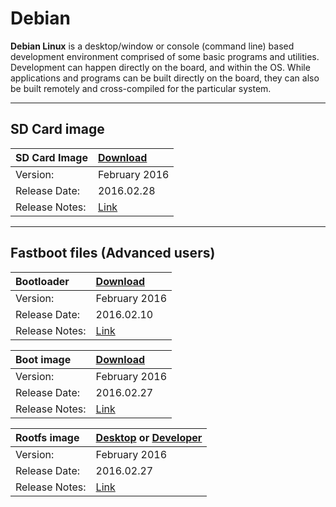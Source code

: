 # Debian

**Debian Linux** is a desktop/window or console (command line) based development environment comprised of some basic programs and utilities. Development can happen directly on the board, and within the OS. While applications and programs can be built directly on the board, they can also be built remotely and cross-compiled for the particular system.

***

## SD Card image

|   SD Card Image    |    [Download](http://builds.96boards.org/releases/dragonboard410c/linaro/debian/latest/dragonboard410c_sdcard_install_debian-*.zip)    |
|:------------------|:-----------------------|
|Version:           |February 2016           |
|Release Date:      |2016.02.28              | 
|Release Notes:     |[Link](http://builds.96boards.org/releases/dragonboard410c/linaro/debian/latest/)       |

***

## Fastboot files (Advanced users)

|   Bootloader    |    [Download](http://builds.96boards.org/releases/dragonboard410c/linaro/rescue/latest/dragonboard410c_bootloader_emmc_linux-*.zip)    |
|:------------------|:-----------------------|
|Version:           |February 2016           |
|Release Date:      |2016.02.10              | 
|Release Notes:     |[Link](http://builds.96boards.org/releases/dragonboard410c/linaro/rescue/latest/)      |

|   Boot image    |    [Download](http://builds.96boards.org/releases/dragonboard410c/linaro/debian/latest/boot-linaro-jessie-qcom-snapdragon-arm64-*.img.gz)    |
|:------------------|:-----------------------|
|Version:           |February 2016           |
|Release Date:      |2016.02.27              | 
|Release Notes:     |[Link](http://builds.96boards.org/releases/dragonboard410c/linaro/debian/latest/)      |

|   Rootfs image    |    [Desktop](http://builds.96boards.org/releases/dragonboard410c/linaro/debian/latest/linaro-jessie-alip-qcom-snapdragon-arm64-*.img.gz) or [Developer](http://builds.96boards.org/releases/dragonboard410c/linaro/debian/latest/linaro-jessie-developer-qcom-snapdragon-arm64-*.img.gz)   |
|:------------------|:----------------------------------|
|Version:           |February 2016                      |
|Release Date:      |2016.02.27                         | 
|Release Notes:     |[Link](http://builds.96boards.org/releases/dragonboard410c/linaro/debian/latest/)      |
